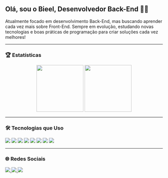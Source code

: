 ## Olá, sou o Bieel, Desenvolvedor Back-End 👨‍💻

Atualmente focado em desenvolvimento Back-End, mas buscando aprender cada vez mais sobre Front-End. Sempre em evolução, estudando novas tecnologias e boas práticas de programação para criar soluções cada vez melhores!

---

### 🏆 Estatísticas

<p align="center">
  <img src="https://github-readme-stats.vercel.app/api?username=bieelraro&show_icons=true&theme=default" height="150"/>
  <img src="https://github-readme-stats.vercel.app/api/top-langs/?username=bieelraro&layout=compact&theme=default" height="150"/>
</p>

---

### 🛠 Tecnologias que Uso

<p>
  <img src="https://img.shields.io/badge/HTML-E34F26?style=flat&logo=html5&logoColor=white" />
  <img src="https://img.shields.io/badge/CSS-1572B6?style=flat&logo=css3&logoColor=white" />
  <img src="https://img.shields.io/badge/JavaScript-F7DF1E?style=flat&logo=javascript&logoColor=black" />
  <img src="https://img.shields.io/badge/C%23-239120?style=flat&logo=csharp&logoColor=white" />
  <img src="https://img.shields.io/badge/SQL-003B57?style=flat&logo=Microsoft-SQL-Server&logoColor=white" />
  <img src="https://img.shields.io/badge/MySQL-4479A1?style=flat&logo=mysql&logoColor=white" />
  <img src="https://img.shields.io/badge/Node.js-339933?style=flat&logo=node.js&logoColor=white" />
  <img src="https://img.shields.io/badge/Git-F05032?style=flat&logo=git&logoColor=white" />
</p>

---

### 🌐 Redes Sociais

<p>
  <a href="https://www.linkedin.com" target="_blank">
    <img src="https://img.shields.io/badge/LinkedIn-0A66C2?style=flat&logo=linkedin&logoColor=white"/>
  </a>
  <a href="https://www.instagram.com" target="_blank">
    <img src="https://img.shields.io/badge/Instagram-E4405F?style=flat&logo=instagram&logoColor=white"/>
  </a>
  <a href="https://discord.com" target="_blank">
    <img src="https://img.shields.io/badge/Discord-5865F2?style=flat&logo=discord&logoColor=white"/>
  </a>
</p>
